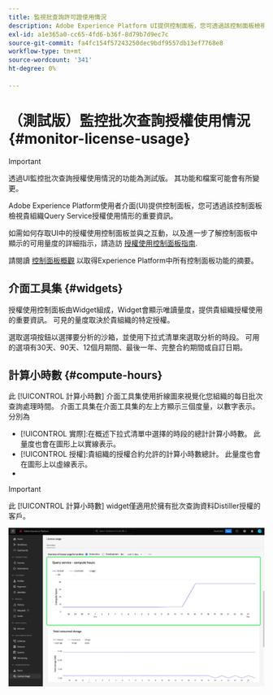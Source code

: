 ```yaml
---
title: 監視批查詢許可證使用情況
description: Adobe Experience Platform UI提供控制面板，您可透過該控制面板檢視貴組織Data Distiller授權使用情形的重要資訊。
exl-id: a1e365a0-cc65-4fd6-b36f-8d79b7d9ec7c
source-git-commit: fa4fc154f57243250dec9bdf9557db13ef7768e8
workflow-type: tm+mt
source-wordcount: '341'
ht-degree: 0%

---
```


# （測試版）監控批次查詢授權使用情況 {#monitor-license-usage}

>[!IMPORTANT]
>
>透過UI監控批次查詢授權使用情況的功能為測試版。 其功能和檔案可能會有所變更。

Adobe Experience Platform使用者介面(UI)提供控制面板，您可透過該控制面板檢視貴組織Query Service授權使用情形的重要資訊。

如需如何存取UI中的授權使用控制面板並與之互動，以及進一步了解控制面板中顯示的可用量度的詳細指示，請造訪 [授權使用控制面板指南](../../dashboards/guides/license-usage.md).

請閱讀 [控制面板概觀](../../dashboards/home.md) 以取得Experience Platform中所有控制面板功能的摘要。

## 介面工具集 {#widgets}

授權使用控制面板由Widget組成，Widget會顯示唯讀量度，提供貴組織授權使用的重要資訊。 可見的量度取決於貴組織的特定授權。

選取選項按鈕以選擇要分析的沙箱，並使用下拉式清單來選取分析的時段。 可用的選項有30天、90天、12個月期間、最後一年、完整合約期間或自訂日期。

## 計算小時數 {#compute-hours}

此 [!UICONTROL 計算小時數] 介面工具集使用折線圖來視覺化您組織的每日批次查詢處理時間。 介面工具集在介面工具集的左上方顯示三個度量，以數字表示。 分別為

- [!UICONTROL 實際]:在概述下拉式清單中選擇的時段的總計計算小時數。 此量度也會在圖形上以實線表示。
- [!UICONTROL 授權]:貴組織的授權合約允許的計算小時數總計。 此量度也會在圖形上以虛線表示。
- [!UICONTROL 使用狀況]:這是您使用量相對於授權同意的最大計算時數的百分比。

>[!IMPORTANT]
>
>此 [!UICONTROL 計算小時數] widget僅適用於擁有批次查詢資料Distiller授權的客戶。

![使用許可證儀表板，突出顯示計算時數小工具。](../images/data-distiller/compute-hours.png)
